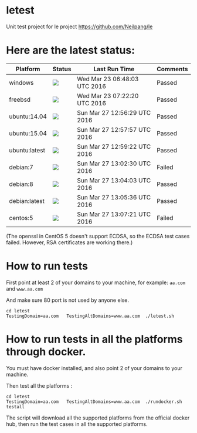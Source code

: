 # letest
Unit test project for le project https://github.com/Neilpang/le



# Here are the latest status:

| Platform | Status| Last Run Time| Comments|
-----------|-------|--------------|---------|
|windows|![](https://cdn.rawgit.com/Neilpang/letest/master/status/windows.svg?1458715683)|Wed Mar 23 06:48:03 UTC 2016| Passed |
|freebsd|![](https://cdn.rawgit.com/Neilpang/letest/master/status/freebsd.svg?1458717740)|Wed Mar 23 07:22:20 UTC 2016| Passed |
|ubuntu:14.04|![](https://cdn.rawgit.com/Neilpang/letest/master/status/ubuntu-14.04.svg?1459083389)|Sun Mar 27 12:56:29 UTC 2016| Passed |
|ubuntu:15.04|![](https://cdn.rawgit.com/Neilpang/letest/master/status/ubuntu-15.04.svg?1459083477)|Sun Mar 27 12:57:57 UTC 2016| Passed |
|ubuntu:latest|![](https://cdn.rawgit.com/Neilpang/letest/master/status/ubuntu-latest.svg?1459083562)|Sun Mar 27 12:59:22 UTC 2016| Passed |
|debian:7|![](https://cdn.rawgit.com/Neilpang/letest/master/status/debian-7.svg?1459083750)|Sun Mar 27 13:02:30 UTC 2016| Failed |
|debian:8|![](https://cdn.rawgit.com/Neilpang/letest/master/status/debian-8.svg?1459083843)|Sun Mar 27 13:04:03 UTC 2016| Passed |
|debian:latest|![](https://cdn.rawgit.com/Neilpang/letest/master/status/debian-latest.svg?1459083936)|Sun Mar 27 13:05:36 UTC 2016| Passed |
|centos:5|![](https://cdn.rawgit.com/Neilpang/letest/master/status/centos-5.svg?1459084041)|Sun Mar 27 13:07:21 UTC 2016| Failed |
(The openssl in CentOS 5 doesn't support ECDSA, so the ECDSA test cases failed. However, RSA certificates are working there.)

# How to run tests

First point at least 2 of your domains to your machine, 
for example: `aa.com` and `www.aa.com`

And make sure 80 port is not used by anyone else.

```
cd letest
TestingDomain=aa.com   TestingAltDomains=www.aa.com  ./letest.sh
```

# How to run tests in all the platforms through docker.

You must have docker installed, and also point 2 of your domains to your machine.

Then test all the platforms :

```
cd letest
TestingDomain=aa.com   TestingAltDomains=www.aa.com  ./rundocker.sh  testall
```

The script will download all the supported platforms from the official docker hub, then run the test cases in all the supported platforms.






